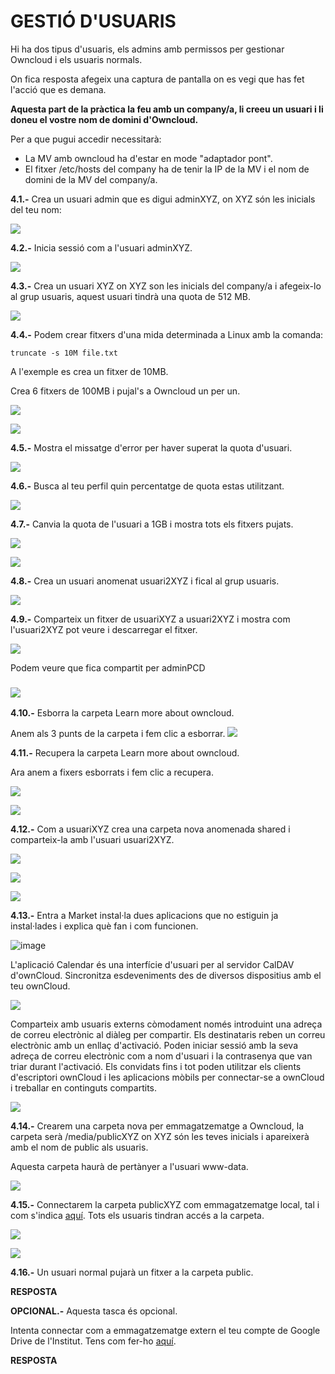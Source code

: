 # GESTIÓ D'USUARIS

Hi ha dos tipus d'usuaris, els admins amb permissos per gestionar Owncloud i els usuaris normals.

On fica resposta afegeix una captura de pantalla on es vegi que has fet l'acció que es demana.

**Aquesta part de la pràctica la feu amb un company/a, li creeu un usuari i li doneu el vostre nom de domini d'Owncloud.**

Per a que pugui accedir necessitarà:

- La MV amb owncloud ha d'estar en mode "adaptador pont".
- El fitxer /etc/hosts del company ha de tenir la IP de la MV i el nom de domini de la MV del company/a.


**4.1.-** Crea un usuari admin que es digui adminXYZ, on XYZ són les inicials del teu nom:

![](crearU.png)

**4.2.-** Inicia sessió com a l'usuari adminXYZ.

![](InSe.png)

**4.3.-** Crea un usuari XYZ on XYZ son les inicials del company/a i afegeix-lo al grup usuaris, aquest usuari tindrà una quota de 512 MB.

![](MB(2).png)

**4.4.-** Podem crear fitxers d'una mida determinada a Linux amb la comanda:

```
truncate -s 10M file.txt
```

A l'exemple es crea un fitxer de 10MB.

Crea 6 fitxers de 100MB i pujal's a Owncloud un per un.

![](C1.png)

![](C3.png)

**4.5.-** Mostra el missatge d'error per haver superat la quota d'usuari.

![](C2.png)

**4.6.-** Busca al teu perfil quin percentatge de quota estas utilitzant.

![](UseingMB.png)

**4.7.-** Canvia la quota de l'usuari a 1GB i mostra tots els fitxers pujats.

![](1GB.png)

![](fx6.png)

**4.8.-** Crea un usuari anomenat usuari2XYZ i fical al grup usuaris.

![](crearU2.png)

**4.9.-** Comparteix un fitxer de usuariXYZ a usuari2XYZ i mostra com l'usuari2XYZ pot veure i descarregar el fitxer.

![](Compartit.png)

Podem veure que fica compartit per adminPCD

### ![](Compartit2.png)

**4.10.-** Esborra la carpeta Learn more about owncloud.

Anem als 3 punts de la carpeta i fem clic a esborrar.
![](esborra.png)

**4.11.-** Recupera la carpeta Learn more about owncloud.

Ara anem a fixers esborrats i fem clic a recupera.


![](fesborrats.png)

![](recupera.png)

**4.12.-** Com a usuariXYZ crea una carpeta nova anomenada shared i comparteix-la amb l'usuari usuari2XYZ.

![](shared.png)

![](shared2.png)

![](shared3.png)


**4.13.-** Entra a Market instal·la dues aplicacions que no estiguin ja instal·lades i explica què fan i com funcionen.

![image](https://user-images.githubusercontent.com/110727546/196159706-705ff624-c409-4632-acb4-f43ffcc486d4.png)

L'aplicació Calendar és una interfície d'usuari per al servidor CalDAV d'ownCloud. Sincronitza esdeveniments des de diversos dispositius amb el teu ownCloud.

![](calendar.png)

Comparteix amb usuaris externs còmodament només introduint una adreça de correu electrònic al diàleg per compartir. Els destinataris reben un correu electrònic amb un enllaç d'activació. Poden iniciar sessió amb la seva adreça de correu electrònic com a nom d'usuari i la contrasenya que van triar durant l'activació. Els convidats fins i tot poden utilitzar els clients d'escriptori ownCloud i les aplicacions mòbils per connectar-se a ownCloud i treballar en continguts compartits.

![](guests.png)


**4.14.-** Crearem una carpeta nova per emmagatzematge a Owncloud, la carpeta serà /media/publicXYZ on XYZ són les teves inicials i apareixerà amb el nom de public als usuaris.

Aquesta carpeta haurà de pertànyer a l'usuari www-data.

![](publicABF.png)


**4.15.-** Connectarem la carpeta publicXYZ com emmagatzematge local, tal i com s'indica [aquí](https://doc.owncloud.com/server/next/admin_manual/configuration/files/external_storage/local.html). Tots els usuaris tindran accés a la carpeta.

![](true.png)

![](extern.png)

**4.16.-** Un usuari normal pujarà un fitxer a la carpeta public.

**RESPOSTA**

**OPCIONAL.-** Aquesta tasca és opcional.

Intenta connectar com a emmagatzematge extern el teu compte de Google Drive de l'Institut. Tens com fer-ho [aquí](https://doc.owncloud.com/server/next/admin_manual/configuration/files/external_storage/google.html).

**RESPOSTA**

